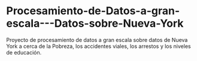 # Procesamiento-de-Datos-a-gran-escala---Datos-sobre-Nueva-York
Proyecto de procesamiento de datos a gran escala sobre datos de Nueva York a cerca de la Pobreza, los accidentes viales, los arrestos y los niveles de educación. 
